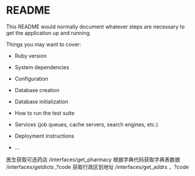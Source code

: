 # README

This README would normally document whatever steps are necessary to get the
application up and running.

Things you may want to cover:

* Ruby version

* System dependencies

* Configuration

* Database creation

* Database initialization

* How to run the test suite

* Services (job queues, cache servers, search engines, etc.)

* Deployment instructions

* ...

医生获取可选药店 /interfaces/get_pharmacy
根据字典代码获取字典表数据  /interfaces/getdicts  ,?code
获取行政区划地址 /interfaces/get_addrs  ，?code
